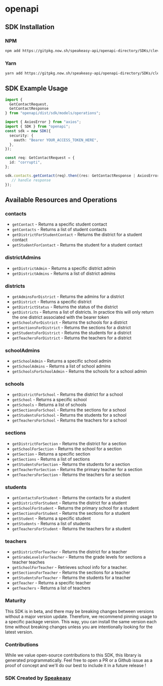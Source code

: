 # openapi

<!-- Start SDK Installation -->
## SDK Installation

### NPM

```bash
npm add https://gitpkg.now.sh/speakeasy-api/openapi-directory/SDKs/clever.com/1.2.0/typescript
```

### Yarn

```bash
yarn add https://gitpkg.now.sh/speakeasy-api/openapi-directory/SDKs/clever.com/1.2.0/typescript
```
<!-- End SDK Installation -->

## SDK Example Usage
<!-- Start SDK Example Usage -->
```typescript
import {
  GetContactRequest,
  GetContactResponse
} from "openapi/dist/sdk/models/operations";

import { AxiosError } from "axios";
import { SDK } from "openapi";
const sdk = new SDK({
  security: {
    oauth: "Bearer YOUR_ACCESS_TOKEN_HERE",
  },
});

const req: GetContactRequest = {
  id: "corrupti",
};

sdk.contacts.getContact(req).then((res: GetContactResponse | AxiosError) => {
   // handle response
});
```
<!-- End SDK Example Usage -->

<!-- Start SDK Available Operations -->
## Available Resources and Operations


### contacts

* `getContact` - Returns a specific student contact
* `getContacts` - Returns a list of student contacts
* `getDistrictForStudentContact` - Returns the district for a student contact
* `getStudentForContact` - Returns the student for a student contact

### districtAdmins

* `getDistrictAdmin` - Returns a specific district admin
* `getDistrictAdmins` - Returns a list of district admins

### districts

* `getAdminsForDistrict` - Returns the admins for a district
* `getDistrict` - Returns a specific district
* `getDistrictStatus` - Returns the status of the district
* `getDistricts` - Returns a list of districts. In practice this will only return the one district associated with the bearer token
* `getSchoolsForDistrict` - Returns the schools for a district
* `getSectionsForDistrict` - Returns the sections for a district
* `getStudentsForDistrict` - Returns the students for a district
* `getTeachersForDistrict` - Returns the teachers for a district

### schoolAdmins

* `getSchoolAdmin` - Returns a specific school admin
* `getSchoolAdmins` - Returns a list of school admins
* `getSchoolsForSchoolAdmin` - Returns the schools for a school admin

### schools

* `getDistrictForSchool` - Returns the district for a school
* `getSchool` - Returns a specific school
* `getSchools` - Returns a list of schools
* `getSectionsForSchool` - Returns the sections for a school
* `getStudentsForSchool` - Returns the students for a school
* `getTeachersForSchool` - Returns the teachers for a school

### sections

* `getDistrictForSection` - Returns the district for a section
* `getSchoolForSection` - Returns the school for a section
* `getSection` - Returns a specific section
* `getSections` - Returns a list of sections
* `getStudentsForSection` - Returns the students for a section
* `getTeacherForSection` - Returns the primary teacher for a section
* `getTeachersForSection` - Returns the teachers for a section

### students

* `getContactsForStudent` - Returns the contacts for a student
* `getDistrictForStudent` - Returns the district for a student
* `getSchoolForStudent` - Returns the primary school for a student
* `getSectionsForStudent` - Returns the sections for a student
* `getStudent` - Returns a specific student
* `getStudents` - Returns a list of students
* `getTeachersForStudent` - Returns the teachers for a student

### teachers

* `getDistrictForTeacher` - Returns the district for a teacher
* `getGradeLevelsForTeacher` - Returns the grade levels for sections a teacher teaches
* `getSchoolForTeacher` - Retrieves school info for a teacher.
* `getSectionsForTeacher` - Returns the sections for a teacher
* `getStudentsForTeacher` - Returns the students for a teacher
* `getTeacher` - Returns a specific teacher
* `getTeachers` - Returns a list of teachers
<!-- End SDK Available Operations -->

### Maturity

This SDK is in beta, and there may be breaking changes between versions without a major version update. Therefore, we recommend pinning usage
to a specific package version. This way, you can install the same version each time without breaking changes unless you are intentionally
looking for the latest version.

### Contributions

While we value open-source contributions to this SDK, this library is generated programmatically.
Feel free to open a PR or a Github issue as a proof of concept and we'll do our best to include it in a future release !

### SDK Created by [Speakeasy](https://docs.speakeasyapi.dev/docs/using-speakeasy/client-sdks)

